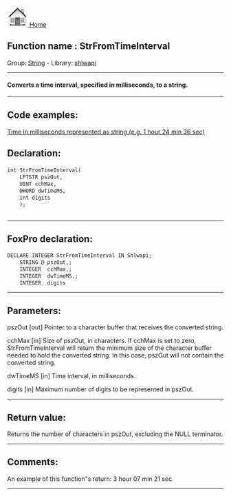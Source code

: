 [<img src="../../images/home.png"> Home ](https://github.com/VFPX/Win32API)  

## Function name : StrFromTimeInterval
Group: [String](../../functions_group.md#String)  -  Library: [shlwapi](../../Libraries.md#shlwapi)  
***  


#### Converts a time interval, specified in milliseconds, to a string.
***  


## Code examples:
[Time in milliseconds represented as string (e.g. 1 hour 24 min 36 sec)](../../samples/sample_105.md)  

## Declaration:
```foxpro  
int StrFromTimeInterval(
    LPTSTR pszOut,
    UINT cchMax,
    DWORD dwTimeMS,
    int digits
    );
  
```  
***  


## FoxPro declaration:
```foxpro  
DECLARE INTEGER StrFromTimeInterval IN Shlwapi;
	STRING @ pszOut,;
   	INTEGER  cchMax,;
   	INTEGER  dwTimeMS,;
	INTEGER  digits  
```  
***  


## Parameters:
pszOut 
[out] Pointer to a character buffer that receives the converted string. 

cchMax 
[in] Size of pszOut, in characters. If cchMax is set to zero, StrFromTimeInterval will return the minimum size of the character buffer needed to hold the converted string. In this case, pszOut will not contain the converted string. 

dwTimeMS 
[in] Time interval, in milliseconds. 

digits 
[in] Maximum number of digits to be represented in pszOut.  
***  


## Return value:
Returns the number of characters in pszOut, excluding the NULL terminator.  
***  


## Comments:
An example of this function"s return: 3 hour 07 min 21 sec  
  
***  

